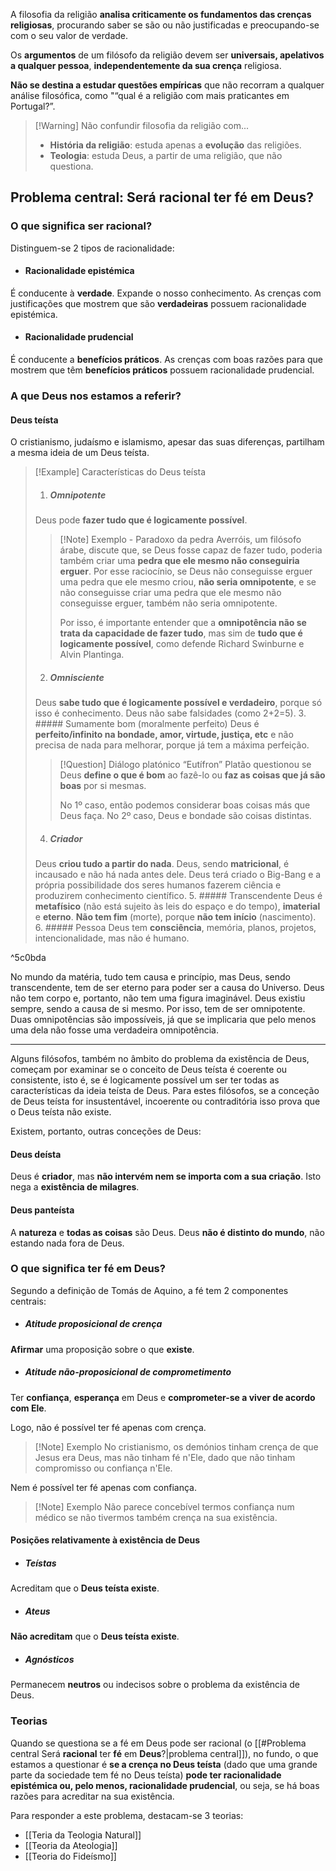A filosofia da religião **analisa criticamente os fundamentos das crenças religiosas**, procurando saber se são ou não justificadas e preocupando-se com o seu valor de verdade.

Os **argumentos** de um filósofo da religião devem ser **universais, apelativos a qualquer pessoa**, **independentemente da sua crença** religiosa.

**Não se destina a estudar questões empíricas** que não recorram a qualquer análise filosófica, como "“qual é a religião com mais praticantes em Portugal?”.

>[!Warning] Não confundir filosofia da religião com...
>- **História da religião**: estuda apenas a **evolução** das religiões.
>- **Teologia**: estuda Deus, a partir de uma religião, que não questiona.


## Problema central: Será **racional** ter **fé** em **Deus**?
### O que significa ser **racional**?
Distinguem-se 2 tipos de racionalidade:
- #### Racionalidade epistémica
É conducente à **verdade**. Expande o nosso conhecimento.
As crenças com justificações que mostrem que são **verdadeiras** possuem racionalidade epistémica.
- #### Racionalidade prudencial
É conducente a **benefícios práticos**.
As crenças com boas razões para que mostrem que têm **benefícios práticos** possuem racionalidade prudencial.

### A que **Deus** nos estamos a referir?
#### Deus teísta
O cristianismo, judaísmo e islamismo, apesar das suas diferenças, partilham a mesma ideia de um Deus teísta.

>[!Example] Características do Deus teísta
>1. ##### Omnipotente
>  Deus pode **fazer tudo que é logicamente possível**.
>  >[!Note] Exemplo - Paradoxo da pedra
>  >Averróis, um filósofo árabe, discute que, se Deus fosse capaz de fazer tudo, poderia também criar uma **pedra que ele mesmo não conseguiria erguer**. Por esse raciocínio, se Deus não conseguisse erguer uma pedra que ele mesmo criou, **não seria omnipotente**, e se não conseguisse criar uma pedra que ele mesmo não conseguisse erguer, também não seria omnipotente.
>  >
>  >Por isso, é importante entender que a **omnipotência não se trata da capacidade de fazer tudo**, mas sim de **tudo que é logicamente possível**, como defende Richard Swinburne e Alvin Plantinga.
>  
>2. ##### Omnisciente
>  Deus **sabe tudo que é logicamente possível e verdadeiro**, porque só isso é conhecimento. Deus não sabe falsidades (como 2+2=5).
>3. ##### Sumamente bom (moralmente perfeito)
>   Deus é **perfeito/infinito na bondade, amor, virtude, justiça, etc** e não precisa de nada para melhorar, porque já tem a máxima perfeição.
>   >[!Question] Diálogo platónico “Eutífron”
>   >Platão questionou se Deus **define o que é bom** ao fazê-lo ou **faz as coisas que já são boas** por si mesmas.
>   >
>   >No 1º caso, então podemos considerar boas coisas más que Deus faça. No 2º caso, Deus e bondade são coisas distintas.
>   
>4. ##### Criador
>   Deus **criou tudo a partir do nada**.
>   Deus, sendo **matricional**, é incausado e não há nada antes dele. Deus terá criado o Big-Bang e a própria possibilidade dos seres humanos fazerem ciência e produzirem conhecimento científico.
>5. ##### Transcendente
>   Deus é **metafísico** (não está sujeito às leis do espaço e do tempo), **imaterial** e **eterno**. **Não tem fim** (morte), porque **não tem início** (nascimento).
>6. ##### Pessoa
>   Deus tem **consciência**, memória, planos, projetos, intencionalidade, mas não é humano.

^5c0bda

No mundo da matéria, tudo tem causa e princípio, mas Deus, sendo transcendente, tem de ser eterno para poder ser a causa do Universo.
Deus não tem corpo e, portanto, não tem uma figura imaginável.
Deus existiu sempre, sendo a causa de si mesmo. Por isso, tem de ser omnipotente. Duas omnipotências são impossíveis, já que se implicaria que pelo menos uma dela não fosse uma verdadeira omnipotência.

---
Alguns filósofos, também no âmbito do problema da existência de Deus, começam por examinar se o conceito de Deus teísta é coerente ou consistente, isto é, se é logicamente possível um ser ter todas as características da ideia teísta de Deus.
Para estes filósofos, se a conceção de Deus teísta for insustentável, incoerente ou contraditória isso prova que o Deus teísta não existe.

Existem, portanto, outras conceções de Deus:
#### Deus deísta
Deus é **criador**, mas **não intervém nem se importa com a sua criação**. Isto nega a **existência de milagres**.
#### Deus panteísta
A **natureza** e **todas as coisas** são Deus. Deus **não é distinto do mundo**, não estando nada fora de Deus.
### O que significa ter **fé** em Deus?
Segundo a definição de Tomás de Aquino, a fé tem 2 componentes centrais:
- ##### Atitude proposicional de crença
**Afirmar** uma proposição sobre o que **existe**.
- ##### Atitude não-proposicional de comprometimento
Ter **confiança**, **esperança** em Deus e **comprometer-se a viver de acordo com Ele**.

Logo, não é possível ter fé apenas com crença.
>[!Note] Exemplo
>No cristianismo, os demónios tinham crença de que Jesus era Deus, mas não tinham fé n'Ele, dado que não tinham compromisso ou confiança n'Ele.

Nem é possível ter fé apenas com confiança.
>[!Note] Exemplo
>Não parece concebível termos confiança num médico se não tivermos também crença na sua existência.

#### Posições relativamente à existência de Deus
- ##### Teístas
Acreditam que o **Deus teísta existe**.
- ##### Ateus
**Não acreditam** que o **Deus teísta existe**.
- ##### Agnósticos
Permanecem **neutros** ou indecisos sobre o problema da existência de Deus.

### Teorias
Quando se questiona se a fé em Deus pode ser racional (o [[#Problema central Será **racional** ter **fé** em **Deus**?|problema central]]), no fundo, o que estamos a questionar é **se a crença no Deus teísta** (dado que uma grande parte da sociedade tem fé no Deus teísta) **pode ter racionalidade epistémica ou, pelo menos, racionalidade prudencial**, ou seja, se há boas razões para acreditar na sua existência.

Para responder a este problema, destacam-se 3 teorias:
- [[Teria da Teologia Natural]]
- [[Teoria da Ateologia]]
- [[Teoria do Fideísmo]]